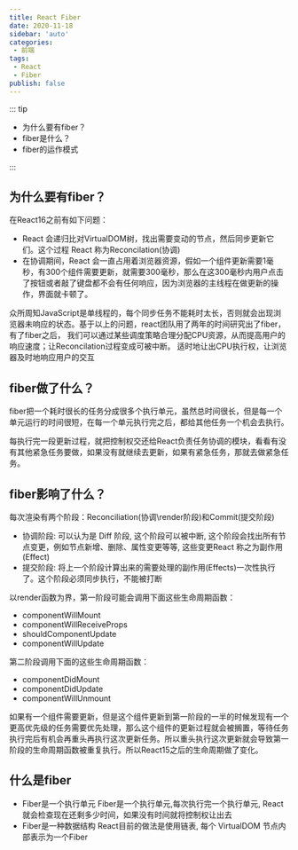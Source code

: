 ```yaml
---
title: React Fiber
date: 2020-11-18
sidebar: 'auto'
categories:
 - 前端
tags:
 - React
 - Fiber
publish: false
---
```

::: tip

+ 为什么要有fiber？
+ fiber是什么？
+ fiber的运作模式

:::
<!-- more -->
## 为什么要有fiber？
在React16之前有如下问题：
+ React 会递归比对VirtualDOM树，找出需要变动的节点，然后同步更新它们。这个过程 React 称为Reconcilation(协调)
+ 在协调期间，React 会一直占用着浏览器资源，假如一个组件更新需要1毫秒，有300个组件需要更新，就需要300毫秒，那么在这300毫秒内用户点击了按钮或者敲了键盘都不会有任何响应，因为浏览器的主线程在做更新的操作，界面就卡顿了。

众所周知JavaScript是单线程的，每个同步任务不能耗时太长，否则就会出现浏览器未响应的状态。基于以上的问题，react团队用了两年的时间研究出了fiber，有了fiber之后，
我们可以通过某些调度策略合理分配CPU资源，从而提高用户的响应速度；让Reconcilation过程变成可被中断。 适时地让出CPU执行权，让浏览器及时地响应用户的交互
## fiber做了什么？
fiber把一个耗时很长的任务分成很多个执行单元，虽然总时间很长，但是每一个单元运行的时间很短，在每一个单元执行完之后，都给其他任务一个机会去执行。

每执行完一段更新过程，就把控制权交还给React负责任务协调的模块，看看有没有其他紧急任务要做，如果没有就继续去更新，如果有紧急任务，那就去做紧急任务。
## fiber影响了什么？

每次渲染有两个阶段：Reconciliation(协调\render阶段)和Commit(提交阶段)
+ 协调阶段: 可以认为是 Diff 阶段, 这个阶段可以被中断, 这个阶段会找出所有节点变更，例如节点新增、删除、属性变更等等, 这些变更React 称之为副作用(Effect)
+ 提交阶段: 将上一个阶段计算出来的需要处理的副作用(Effects)一次性执行了。这个阶段必须同步执行，不能被打断

以render函数为界，第一阶段可能会调用下面这些生命周期函数：
+ componentWillMount
+ componentWillReceiveProps
+ shouldComponentUpdate
+ componentWillUpdate

第二阶段调用下面的这些生命周期函数：
+ componentDidMount
+ componentDidUpdate
+ componentWillUnmount

如果有一个组件需要更新，但是这个组件更新到第一阶段的一半的时候发现有一个更高优先级的任务需要优先处理，那么这个组件的更新过程就会被搁置，等待任务执行完后有机会再重头再执行这次更新任务。所以重头执行这次更新就会导致第一阶段的生命周期函数被重复执行。所以React15之后的生命周期做了变化。

## 什么是fiber
+ Fiber是一个执行单元
    Fiber是一个执行单元,每次执行完一个执行单元, React 就会检查现在还剩多少时间，如果没有时间就将控制权让出去
+ Fiber是一种数据结构
    React目前的做法是使用链表, 每个 VirtualDOM 节点内部表示为一个Fiber
